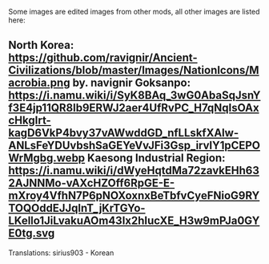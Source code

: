 ﻿Some images are edited images from other mods, all other images are listed here:

North Korea: https://github.com/ravignir/Ancient-Civilizations/blob/master/Images/NationIcons/Macrobia.png by. navignir
Goksanpo: https://i.namu.wiki/i/SyK8BAq_3wG0AbaSqJsnYf3E4jp11QR8lb9ERWJ2aer4UfRvPC_H7qNqIsOAxcHkgIrt-kagD6VkP4bvy37vAWwddGD_nfLLskfXAlw-ANLsFeYDUvbshSaGEYeVvJFi3Gsp_irvlY1pCEPOWrMgbg.webp
Kaesong Industrial Region: https://i.namu.wiki/i/dWyeHqtdMa72zavkEHh632AJNNMo-vAXcHZOff6RpGE-E-mXroy4VfhN7P6pNOXoxnxBeTbfvCyeFNioG9RYTOQOddEJJqlnT_jKrTGYo-LKello1JiLvakuAOm43Ix2hIucXE_H3w9mPJa0GYE0tg.svg
-------------------
Translations:
sirius903 - Korean
